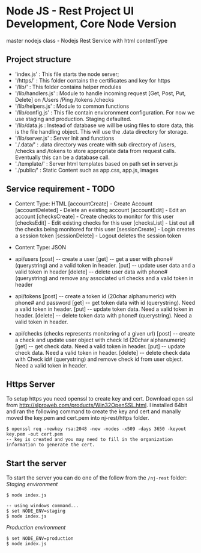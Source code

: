 # Node JS -  Rest Project UI Development, Core Node Version
master nodejs class - Nodejs Rest Service with html contentType

## Project structure
* 'index.js' : This file starts the node server;
* '/https/' : This folder contains the certificates  and key for https
* '/lib/'   : This folder contains helper modules
* '/lib/handlers.js' :  Module to handle incoming request [Get, Post, Put, Delete] on /Users /Ping /tokens /checks
* '/lib/helpers.js'  :  Module to common functions
* '/lib/config.js' : This file contain envioronment configuration.  For now we use staging and production.  Staging defaulted.
* '/lib/data.js  :  Instead of database we will be using files to store data, this is the file handling object.  This will use the .data directory for storage.
* '/lib/server.js' :  Server Init and functions
* './.data/'    :  .data directory was create with sub directory of /users, /checks and /tokens to store appropriate data from request calls.  Eventually this can be a database call.
* './template/' :   Server html templates based on path set in server.js
* './public/' : Static Content such as app.css, app.js, images
## Service requirement - TODO

* Content Type: HTML
[accountCreate] - Create Account
[accountDeleted] - Delete an existing account
[accountEdit] - Edit an account
[checksCreate] - Create checks to monitor for this user
[checksEdit] - Edit existing checks for this user
[checksList] - List out all the checks being monitored for this user
[sessionCreate] - Login creates a session token
[sessionDelete] - Logout deletes the session token

* Content Type: JSON
* api/users 
[post] -- create a user
[get] -- get a user with phone# (querystring) and a valid token in header.
[put] -- update user data and a valid token in header
[delete] -- delete user data with phone# (querystring) and remove any associated url checks and a valid token in header
* api/tokens 
[post] -- create a token id (20char alphanumeric) with phone# and password
[get] -- get token data with id (querystring). Need a valid token in header.
[put] -- update token data. Need a valid token in header.
[delete] -- delete token data with phone# (querystring). Need a valid token in header.

* api/checks (checks represents monitoring of a given url)
[post] -- create a check and update user object with check Id (20char alphanumeric)
[get] -- get check data. Need a valid token in header.
[put] -- update check data. Need a valid token in header.
[delete] -- delete check data with Check id# (querystring) and remove check id from user object. Need a valid token in header.


 ## Https Server
To setup https you need openssl to create key and cert.  Download open ssl from http://slproweb.com/products/Win32OpenSSL.html.
I installed 64bit and ran the following command to create the key and cert and manally moved the key.pem and cert.pem into nj-rest/https folder.

```
$ openssl req -newkey rsa:2048 -new -nodes -x509 -days 3650 -keyout key.pem -out cert.pem
-- key is created and you may need to fill in the organization information to generate the cert.
```

 ## Start the server
To start the server you can do one of the follow from the `/nj-rest` folder:
 *Staging environment*
```
$ node index.js
```
```
-- using windows command...
$ set NODE_ENV=staging
$ node index.js
```
 *Production environment*
```
$ set NODE_ENV=production 
$ node index.js
```
